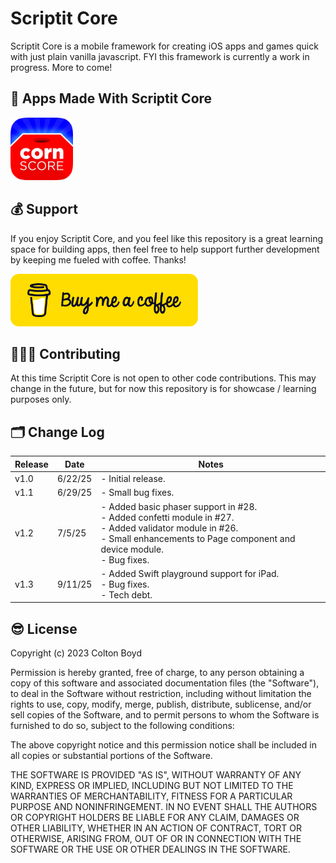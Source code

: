# Scriptit Core

Scriptit Core is a mobile framework for creating iOS apps and games quick with just plain vanilla javascript. FYI this framework is currently a work in progress. More to come!

## 🔨 Apps Made With Scriptit Core

<a href="https://apps.apple.com/us/app/corn-score/id6446418989">
  <img src="Images/corn-score.png" alt="corn-score-app-icon" width=100, height=100>
</a>

## 💰 Support

If you enjoy Scriptit Core, and you feel like this repository is a great learning space for building apps, then feel free to help support further development by keeping me fueled with coffee. Thanks!

<a href="https://buymeacoffee.com/cobocombo">
  <img src="Images/bmc-button.png" alt="Alt Text" width="300">
</a>

## 🧑🏻‍💻 Contributing

At this time Scriptit Core is not open to other code contributions. This may change in the future, but for now this repository is for showcase / learning purposes only.

## 🗂️ Change Log 

| Release | Date | Notes |
|----------|----------|----------|
| v1.0  | 6/22/25  | - Initial release. |
| v1.1  | 6/29/25  | - Small bug fixes. |
| v1.2  | 7/5/25   | - Added basic phaser support in #28. <br> - Added confetti module in #27. <br> - Added validator module in #26. <br> - Small enhancements to Page component and device module. <br> - Bug fixes. |
| v1.3  | 9/11/25  | - Added Swift playground support for iPad. <br> - Bug fixes. <br> - Tech debt. |

## 😎 License
Copyright (c) 2023 Colton Boyd

Permission is hereby granted, free of charge, to any person obtaining a copy of this software and associated documentation files (the "Software"), to deal in the Software without restriction, including without limitation the rights to use, copy, modify, merge, publish, distribute, sublicense, and/or sell copies of the Software, and to permit persons to whom the Software is furnished to do so, subject to the following conditions:

The above copyright notice and this permission notice shall be included in all copies or substantial portions of the Software.

THE SOFTWARE IS PROVIDED "AS IS", WITHOUT WARRANTY OF ANY KIND, EXPRESS OR IMPLIED, INCLUDING BUT NOT LIMITED TO THE WARRANTIES OF MERCHANTABILITY, FITNESS FOR A PARTICULAR PURPOSE AND NONINFRINGEMENT. IN NO EVENT SHALL THE AUTHORS OR COPYRIGHT HOLDERS BE LIABLE FOR ANY CLAIM, DAMAGES OR OTHER LIABILITY, WHETHER IN AN ACTION OF CONTRACT, TORT OR OTHERWISE, ARISING FROM, OUT OF OR IN CONNECTION WITH THE SOFTWARE OR THE USE OR OTHER DEALINGS IN THE SOFTWARE.